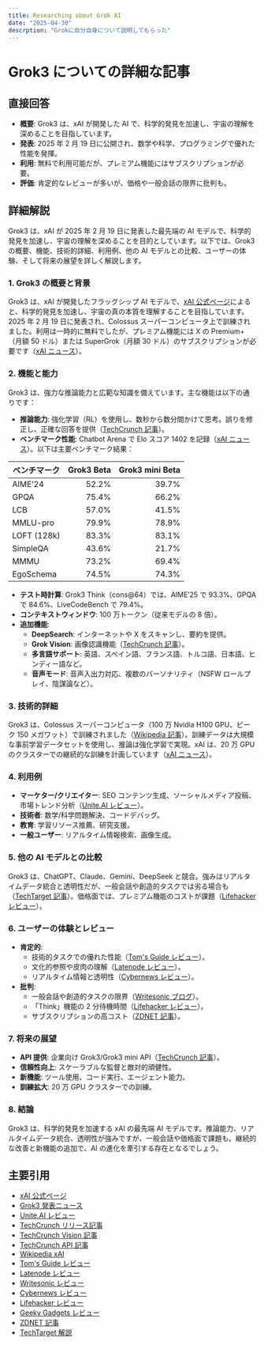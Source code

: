 ```yaml
---
title: Researching about Grok AI
date: "2025-04-30"
descrption: "Grokに自分自身について説明してもらった"
---
```


# Grok3 についての詳細な記事

## 直接回答

- **概要**: Grok3 は、xAI が開発した AI で、科学的発見を加速し、宇宙の理解を深めることを目指しています。
- **発表**: 2025 年 2 月 19 日に公開され、数学や科学、プログラミングで優れた性能を発揮。
- **利用**: 無料で利用可能だが、プレミアム機能にはサブスクリプションが必要。
- **評価**: 肯定的なレビューが多いが、価格や一般会話の限界に批判も。

## 詳細解説

Grok3 は、xAI が 2025 年 2 月 19 日に発表した最先端の AI モデルで、科学的発見を加速し、宇宙の理解を深めることを目的としています。以下では、Grok3 の概要、機能、技術的詳細、利用例、他の AI モデルとの比較、ユーザーの体験、そして将来の展望を詳しく解説します。

### 1. Grok3 の概要と背景

Grok3 は、xAI が開発したフラッグシップ AI モデルで、[xAI 公式ページ](https://x.ai/)によると、科学的発見を加速し、宇宙の真の本質を理解することを目指しています。2025 年 2 月 19 日に発表され、Colossus スーパーコンピュータ上で訓練されました。利用は一時的に無料でしたが、プレミアム機能には X の Premium+（月額 50 ドル）または SuperGrok（月額 30 ドル）のサブスクリプションが必要です（[xAI ニュース](https://x.ai/news/grok-3)）。

### 2. 機能と能力

Grok3 は、強力な推論能力と広範な知識を備えています。主な機能は以下の通りです：

- **推論能力**: 強化学習（RL）を使用し、数秒から数分間かけて思考。誤りを修正し、正確な回答を提供（[TechCrunch 記事](https://techcrunch.com/2025/02/17/elon-musks-ai-company-xai-releases-its-latest-flagship-ai-grok-3/)）。
- **ベンチマーク性能**: Chatbot Arena で Elo スコア 1402 を記録（[xAI ニュース](https://x.ai/news/grok-3)）。以下は主要ベンチマーク結果：

| ベンチマーク | Grok3 Beta | Grok3 mini Beta |
| ------------ | ---------: | --------------: |
| AIME’24      |      52.2% |           39.7% |
| GPQA         |      75.4% |           66.2% |
| LCB          |      57.0% |           41.5% |
| MMLU-pro     |      79.9% |           78.9% |
| LOFT (128k)  |      83.3% |           83.1% |
| SimpleQA     |      43.6% |           21.7% |
| MMMU         |      73.2% |           69.4% |
| EgoSchema    |      74.5% |           74.3% |

- **テスト時計算**: Grok3 Think（cons@64）では、AIME’25 で 93.3%、GPQA で 84.6%、LiveCodeBench で 79.4%。
- **コンテキストウィンドウ**: 100 万トークン（従来モデルの 8 倍）。
- **追加機能**:
  - **DeepSearch**: インターネットや X をスキャンし、要約を提供。
  - **Grok Vision**: 画像認識機能（[TechCrunch 記事](https://techcrunch.com/2025/04/22/xais-grok-chatbot-can-now-see-the-world-around-it/)）。
  - **多言語サポート**: 英語、スペイン語、フランス語、トルコ語、日本語、ヒンディー語など。
  - **音声モード**: 音声入出力対応、複数のパーソナリティ（NSFW ロールプレイ、陰謀論など）。

### 3. 技術的詳細

Grok3 は、Colossus スーパーコンピュータ（100 万 Nvidia H100 GPU、ピーク 150 メガワット）で訓練されました（[Wikipedia 記事](https://en.wikipedia.org/wiki/XAI_%28company%29)）。訓練データは大規模な事前学習データセットを使用し、推論は強化学習で実現。xAI は、20 万 GPU のクラスターでの継続的な訓練を計画しています（[xAI ニュース](https://x.ai/news/grok-3)）。

### 4. 利用例

- **マーケター/クリエイター**: SEO コンテンツ生成、ソーシャルメディア投稿、市場トレンド分析（[Unite.AI レビュー](https://www.unite.ai/grok-3-review/)）。
- **技術者**: 数学/科学問題解決、コードデバッグ。
- **教育**: 学習リソース推薦、研究支援。
- **一般ユーザー**: リアルタイム情報検索、画像生成。

### 5. 他の AI モデルとの比較

Grok3 は、ChatGPT、Claude、Gemini、DeepSeek と競合。強みはリアルタイムデータ統合と透明性だが、一般会話や創造的タスクでは劣る場合も（[TechTarget 記事](https://www.techtarget.com/whatis/feature/Grok-3-model-explained-Everything-you-need-to-know)）。価格面では、プレミアム機能のコストが課題（[Lifehacker レビュー](https://lifehacker.com/tech/i-tested-grok-3-and-its-not-worth-the-price-hike)）。

### 6. ユーザーの体験とレビュー

- **肯定的**:
  - 技術的タスクでの優れた性能（[Tom's Guide レビュー](https://www.tomsguide.com/ai/i-tested-grok-3-with-5-prompts-heres-what-i-like-and-dont-like-about-this-chatbot)）。
  - 文化的参照や皮肉の理解（[Latenode レビュー](https://latenode.com/blog/grok-3-review)）。
  - リアルタイム情報と透明性（[Cybernews レビュー](https://cybernews.com/ai-tools/grok-3-ai-review/)）。
- **批判**:
  - 一般会話や創造的タスクの限界（[Writesonic ブログ](https://writesonic.com/blog/grok-3-review)）。
  - 「Think」機能の 2 分待機時間（[Lifehacker レビュー](https://lifehacker.com/tech/i-tested-grok-3-and-its-not-worth-the-price-hike)）。
  - サブスクリプションの高コスト（[ZDNET 記事](https://www.zdnet.com/article/grok-3-ai-is-now-free-to-all-x-users-heres-how-it-works/)）。

### 7. 将来の展望

- **API 提供**: 企業向け Grok3/Grok3 mini API（[TechCrunch 記事](https://techcrunch.com/2025/04/09/elon-musks-ai-company-xai-launches-an-api-for-grok-3/)）。
- **信頼性向上**: スケーラブルな監督と敵対的頑健性。
- **新機能**: ツール使用、コード実行、エージェント能力。
- **訓練拡大**: 20 万 GPU クラスターでの訓練。

### 8. 結論

Grok3 は、科学的発見を加速する xAI の最先端 AI モデルです。推論能力、リアルタイムデータ統合、透明性が強みですが、一般会話や価格面で課題も。継続的な改善と新機能の追加で、AI の進化を牽引する存在となるでしょう。

## 主要引用

- [xAI 公式ページ](https://x.ai/)
- [Grok3 発表ニュース](https://x.ai/news/grok-3)
- [Unite.AI レビュー](https://www.unite.ai/grok-3-review/)
- [TechCrunch リリース記事](https://techcrunch.com/2025/02/17/elon-musks-ai-company-xai-releases-its-latest-flagship-ai-grok-3/)
- [TechCrunch Vision 記事](https://techcrunch.com/2025/04/22/xais-grok-chatbot-can-now-see-the-world-around-it/)
- [TechCrunch API 記事](https://techcrunch.com/2025/04/09/elon-musks-ai-company-xai-launches-an-api-for-grok-3/)
- [Wikipedia xAI](https://en.wikipedia.org/wiki/XAI_%28company%29)
- [Tom's Guide レビュー](https://www.tomsguide.com/ai/i-tested-grok-3-with-5-prompts-heres-what-i-like-and-dont-like-about-this-chatbot)
- [Latenode レビュー](https://latenode.com/blog/grok-3-review)
- [Writesonic レビュー](https://writesonic.com/blog/grok-3-review)
- [Cybernews レビュー](https://cybernews.com/ai-tools/grok-3-ai-review/)
- [Lifehacker レビュー](https://lifehacker.com/tech/i-tested-grok-3-and-its-not-worth-the-price-hike)
- [Geeky Gadgets レビュー](https://www.geeky-gadgets.com/grok-3-ai-review/)
- [ZDNET 記事](https://www.zdnet.com/article/grok-3-ai-is-now-free-to-all-x-users-heres-how-it-works/)
- [TechTarget 解説](https://www.techtarget.com/whatis/feature/Grok-3-model-explained-Everything-you-need-to-know)
